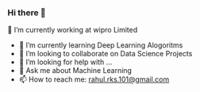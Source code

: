 ### Hi there 👋

 🔭 I’m currently working at wipro Limited
- 🌱 I’m currently learning Deep Learning Alogoritms
- 👯 I’m looking to collaborate on Data Science Projects
- 🤔 I’m looking for help with ...
- 💬 Ask me about Machine Learning
- 📫 How to reach me: rahul.rks.101@gmail.com

<!--
**Aaryant31/Aaryant31** is a ✨ _special_ ✨ repository because its `README.md` (this file) appears on your GitHub profile.

Here are some ideas to get you started:

- 🔭 I’m currently working at wipro Limited
- 🌱 I’m currently learning Deep Learning Alogoritms
- 👯 I’m looking to collaborate on Data Science Projects
- 🤔 I’m looking for help with ...
- 💬 Ask me about Machine Learning
- 📫 How to reach me: rahul.rks.101@gmail.com
-
-->

